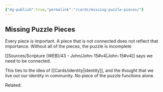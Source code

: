 ```yaml
---
{"dg-publish":true,"permalink":"/cards/missing-puzzle-pieces/"}
---
```


## Missing Puzzle Pieces

Every piece is important. A piece that is not connected does not reflect that importance. Without all of the pieces, the puzzle is incomplete

[[Sources/Scripture (WEB)/43 - John/John-15#v4\|John-15#v4]] says we need to be connected.

This ties to the idea of [[Cards/identity\|identity]], and the thought that we live out our identity in community. No piece of the puzzle functions alone.




Related:  
